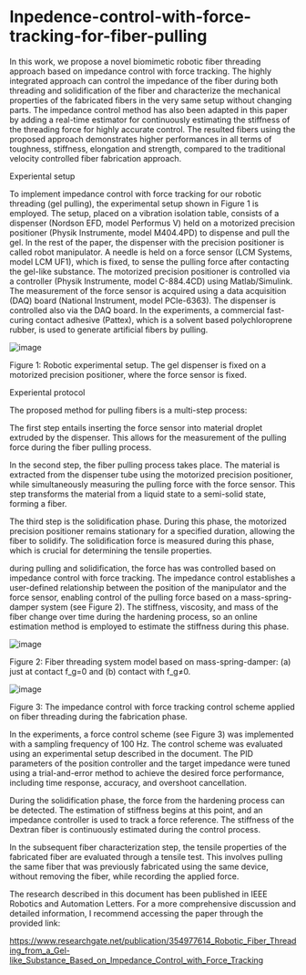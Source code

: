 # Inpedence-control-with-force-tracking-for-fiber-pulling

In this work, we propose a novel biomimetic robotic fiber threading approach based on impedance control with force tracking. The highly integrated approach can control the impedance of the fiber during both threading and solidification of the fiber and characterize the mechanical properties of the fabricated fibers in the very same setup without changing parts. The impedance control method has also been adapted in this paper by adding a real-time estimator for continuously estimating the stiffness of the threading force for highly accurate control. The resulted fibers using the proposed approach demonstrates higher performances in all terms of toughness, stiffness, elongation and strength, compared to the traditional velocity controlled fiber fabrication approach.

Experiental setup

To implement impedance control with force tracking for our robotic threading (gel pulling), the experimental setup shown in Figure 1 is employed. The setup, placed on a vibration isolation table, consists of a dispenser (Nordson EFD, model Performus V) held on a motorized precision positioner (Physik Instrumente, model M404.4PD) to dispense and pull the gel. In the rest of the paper, the dispenser with the precision positioner is called robot manipulator. A needle is held on a force sensor (LCM Systems, model LCM UF1), which is fixed, to sense the pulling force after contacting the gel-like substance. The motorized precision positioner is controlled via a controller (Physik Instrumente, model C-884.4CD) using Matlab/Simulink. The measurement of the force sensor is acquired using a data acquisition (DAQ) board (National Instrument, model PCIe-6363). The dispenser is controlled also via the DAQ board.
In the experiments, a commercial fast-curing contact adhesive (Pattex), which is a solvent based polychloroprene rubber, is used to generate artificial fibers by pulling.

![image](https://github.com/HouariBettahar/Inpedence-control-with-force-tracking-for-fiber-pulling/assets/134390508/0e37ca9c-7d0b-4455-a3ca-5e6c6fedc6f7)

Figure 1: Robotic experimental setup. The gel dispenser is fixed on a motorized precision positioner, where the force sensor is fixed.

 Experiental protocol
 
The proposed method for pulling fibers is a multi-step process:

The first step entails inserting the force sensor into   material droplet extruded by the dispenser. This allows for the measurement of the pulling force during the fiber pulling process.

In the second step, the fiber pulling process takes place. The material is extracted from the dispenser tube using the motorized precision positioner, while simultaneously measuring the pulling force with the force sensor. This step transforms the  material from a liquid state to a semi-solid state, forming a fiber.

The third step is the solidification phase. During this phase, the motorized precision positioner remains stationary for a specified duration, allowing the fiber to solidify. The solidification force is measured during this phase, which is crucial for determining the tensile properties.

during pulling and solidification, the force has was controlled based on impedance control with force tracking. The impedance control establishes a user-defined relationship between the position of the manipulator and the force sensor, enabling control of the pulling force based on a mass-spring-damper system (see Figure 2). The stiffness, viscosity, and mass of the  fiber change over time during the hardening process, so an online estimation method is employed to estimate the stiffness during this phase.

![image](https://github.com/HouariBettahar/Inpedence-control-with-force-tracking-for-fiber-pulling/assets/134390508/79b01bd5-8ed7-4c27-933d-bd73f5e76acd)

Figure 2: Fiber threading system model based on mass-spring-damper: (a) just at contact f_g=0 and (b) contact with f_g≠0.

![image](https://github.com/HouariBettahar/Inpedence-control-with-force-tracking-for-fiber-pulling/assets/134390508/bae454e8-e167-4c1b-81ac-53721d40ffad)

Figure 3: The impedance control with force tracking control scheme applied on fiber threading during the fabrication phase.


In the experiments, a force control scheme (see Figure 3) was implemented with a sampling frequency of 100 Hz. The control scheme was evaluated using an experimental setup described in the document. The PID parameters of the position controller and the target impedance were tuned using a trial-and-error method to achieve the desired force performance, including time response, accuracy, and overshoot cancellation.

During the solidification phase, the force from the hardening process can be detected. The estimation of stiffness begins at this point, and an impedance controller is used to track a force reference. The stiffness of the Dextran fiber is continuously estimated during the control process.

In the subsequent fiber characterization step, the tensile properties of the fabricated fiber are evaluated through a tensile test. This involves pulling the same fiber that was previously fabricated using the same device, without removing the fiber, while recording the applied force. 

The research described in this document has been published in IEEE Robotics and Automation Letters. For a more comprehensive discussion and detailed information, I recommend accessing the paper through the provided link: 

https://www.researchgate.net/publication/354977614_Robotic_Fiber_Threading_from_a_Gel-like_Substance_Based_on_Impedance_Control_with_Force_Tracking
